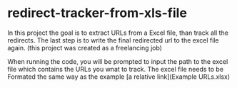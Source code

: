 # redirect-tracker-from-xls-file

In this project the goal is to extract URLs from a Excel file, than track all the redirects.
The last step is to write the final redirected url to the excel file again.
(this project was created as a freelancing job)



When running the code, you will be prompted to input the path to the excel file which contains the URLs you wnat to track.
The excel file needs to be Formated the same way as the example [a relative link](Example URLs.xlsx)
